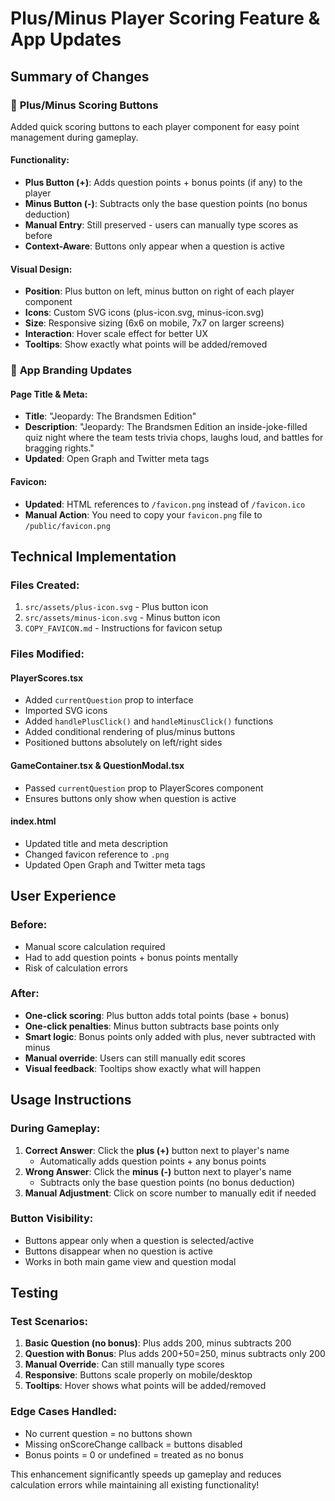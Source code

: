 # Plus/Minus Player Scoring Feature & App Updates

## Summary of Changes

### 🎯 **Plus/Minus Scoring Buttons**
Added quick scoring buttons to each player component for easy point management during gameplay.

#### **Functionality:**
- **Plus Button (+)**: Adds question points + bonus points (if any) to the player
- **Minus Button (-)**: Subtracts only the base question points (no bonus deduction)
- **Manual Entry**: Still preserved - users can manually type scores as before
- **Context-Aware**: Buttons only appear when a question is active

#### **Visual Design:**
- **Position**: Plus button on left, minus button on right of each player component
- **Icons**: Custom SVG icons (plus-icon.svg, minus-icon.svg) 
- **Size**: Responsive sizing (6x6 on mobile, 7x7 on larger screens)
- **Interaction**: Hover scale effect for better UX
- **Tooltips**: Show exactly what points will be added/removed

### 📱 **App Branding Updates**

#### **Page Title & Meta:**
- **Title**: "Jeopardy: The Brandsmen Edition"
- **Description**: "Jeopardy: The Brandsmen Edition an inside-joke-filled quiz night where the team tests trivia chops, laughs loud, and battles for bragging rights."
- **Updated**: Open Graph and Twitter meta tags

#### **Favicon:**
- **Updated**: HTML references to `/favicon.png` instead of `/favicon.ico`
- **Manual Action**: You need to copy your `favicon.png` file to `/public/favicon.png`

## Technical Implementation

### **Files Created:**
1. `src/assets/plus-icon.svg` - Plus button icon
2. `src/assets/minus-icon.svg` - Minus button icon  
3. `COPY_FAVICON.md` - Instructions for favicon setup

### **Files Modified:**

#### **PlayerScores.tsx**
- Added `currentQuestion` prop to interface
- Imported SVG icons
- Added `handlePlusClick()` and `handleMinusClick()` functions
- Added conditional rendering of plus/minus buttons
- Positioned buttons absolutely on left/right sides

#### **GameContainer.tsx & QuestionModal.tsx**
- Passed `currentQuestion` prop to PlayerScores component
- Ensures buttons only show when question is active

#### **index.html**
- Updated title and meta description
- Changed favicon reference to `.png`
- Updated Open Graph and Twitter meta tags

## User Experience

### **Before:**
- Manual score calculation required
- Had to add question points + bonus points mentally
- Risk of calculation errors

### **After:**
- **One-click scoring**: Plus button adds total points (base + bonus)
- **One-click penalties**: Minus button subtracts base points only
- **Smart logic**: Bonus points only added with plus, never subtracted with minus
- **Manual override**: Users can still manually edit scores
- **Visual feedback**: Tooltips show exactly what will happen

## Usage Instructions

### **During Gameplay:**
1. **Correct Answer**: Click the **plus (+)** button next to player's name
   - Automatically adds question points + any bonus points
2. **Wrong Answer**: Click the **minus (-)** button next to player's name  
   - Subtracts only the base question points (no bonus deduction)
3. **Manual Adjustment**: Click on score number to manually edit if needed

### **Button Visibility:**
- Buttons appear only when a question is selected/active
- Buttons disappear when no question is active
- Works in both main game view and question modal

## Testing

### **Test Scenarios:**
1. **Basic Question (no bonus)**: Plus adds 200, minus subtracts 200
2. **Question with Bonus**: Plus adds 200+50=250, minus subtracts only 200
3. **Manual Override**: Can still manually type scores
4. **Responsive**: Buttons scale properly on mobile/desktop
5. **Tooltips**: Hover shows what points will be added/removed

### **Edge Cases Handled:**
- No current question = no buttons shown
- Missing onScoreChange callback = buttons disabled
- Bonus points = 0 or undefined = treated as no bonus

This enhancement significantly speeds up gameplay and reduces calculation errors while maintaining all existing functionality!